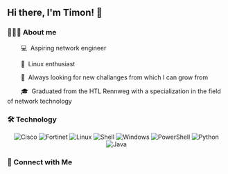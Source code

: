 ## Hi there, I'm Timon! 👋

### 👨🏻‍💻 About me

&nbsp;&nbsp;&nbsp;&nbsp;&nbsp;&nbsp;&nbsp;&nbsp;💻&nbsp;&nbsp;Aspiring network engineer

&nbsp;&nbsp;&nbsp;&nbsp;&nbsp;&nbsp;&nbsp;&nbsp;🐧&nbsp;&nbsp;Linux enthusiast

&nbsp;&nbsp;&nbsp;&nbsp;&nbsp;&nbsp;&nbsp;&nbsp;🌱&nbsp;&nbsp;Always looking for new challanges from which I can grow from

&nbsp;&nbsp;&nbsp;&nbsp;&nbsp;&nbsp;&nbsp;&nbsp;🎓&nbsp;&nbsp;Graduated from the HTL Rennweg with a specialization in the field of network technology



### 🛠 Technology

<p align="center">
  <img alt="Cisco" src="https://img.shields.io/badge/Cisco-121011?style=for-the-badge&logo=cisco&logoColor=1BA0D7" />
  <img alt="Fortinet" src="https://img.shields.io/badge/Fortinet-121011?style=for-the-badge&logo=fortinet&logoColor=EE3124" />
  <img alt="Linux" src="https://img.shields.io/badge/Linux-121011?style=for-the-badge&logo=linux&logoColor=FCC624" />
  <img alt="Shell" src="https://img.shields.io/badge/Shell-121011?style=for-the-badge&logo=gnu-bash&logoColor=4EAA25" />
  <img alt="Windows" src="https://img.shields.io/badge/Windows-121011?style=for-the-badge&logo=windows&logoColor=0078D6" />
  <img alt="PowerShell" src="https://img.shields.io/badge/PowerShell-121011?style=for-the-badge&powershell&logoColor=5391FE" />
  <img alt="Python" src="https://img.shields.io/badge/Python-121011?style=for-the-badge&logo=python&logoColor=3776AB" />
  <img alt="Java" src="https://img.shields.io/badge/Java-121011?style=for-the-badge&logo=oracle&logoColor=F80000" />
<p align="center">



### 🤝 Connect with Me
